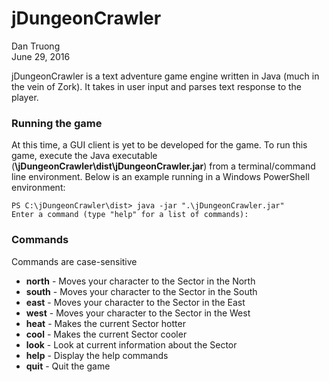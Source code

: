 # jDungeonCrawler
Dan Truong  
June 29, 2016

jDungeonCrawler is a text adventure game engine written in Java (much in the
vein of Zork). It takes in user input and parses text response to the player.

### Running the game

At this time, a GUI client is yet to be developed for the game. To run this
game, execute the Java executable (**\jDungeonCrawler\dist\jDungeonCrawler.jar**) from a terminal/command line environment.
Below is an example running in a Windows PowerShell environment:

```
PS C:\jDungeonCrawler\dist> java -jar ".\jDungeonCrawler.jar"
Enter a command (type "help" for a list of commands):
```

### Commands

Commands are case-sensitive

- **north** - Moves your character to the Sector in the North
- **south** - Moves your character to the Sector in the South
- **east** - Moves your character to the Sector in the East
- **west** - Moves your character to the Sector in the West
- **heat** - Makes the current Sector hotter
- **cool** - Makes the current Sector cooler
- **look** - Look at current information about the Sector
- **help** - Display the help commands
- **quit** - Quit the game

